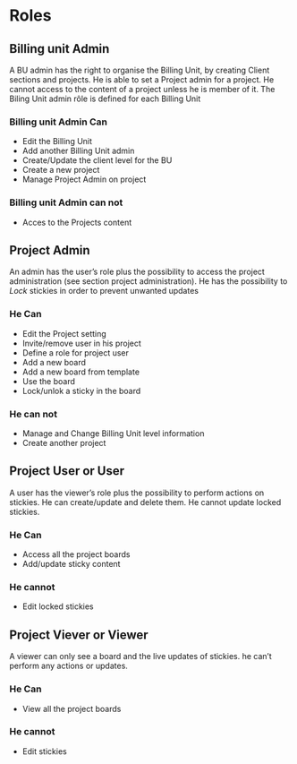 # Roles


## Billing unit Admin
 A BU admin has the right to organise the Billing Unit, by creating Client sections and projects. He is able to set a Project admin for a project. He cannot access to the content of a project unless he is member of it. The Biling Unit admin rôle is defined for each Billing Unit

### Billing unit Admin Can

 * Edit the Billing Unit
 * Add another Billing Unit admin
 * Create/Update the client level for the BU
 * Create a new project 
 * Manage Project Admin on project  

### Billing unit Admin can not

 * Acces to the Projects content


## Project Admin
An admin has the user’s role plus the possibility to access the project administration (see section project administration). He has the possibility to *Lock* stickies in order to prevent unwanted updates

### He Can
 * Edit the Project setting
 * Invite/remove user in his project
 * Define a role for project user
 * Add a new board
 * Add a new board from template
 * Use the board
 * Lock/unlok a sticky in the board

### He can not
 * Manage and Change Billing Unit level information
 * Create another project

## Project User or User
A user has the viewer’s role plus the possibility to perform actions on stickies. He can create/update and delete them. He cannot update locked stickies.

### He Can
 * Access all the project boards
 * Add/update sticky content
 
 ### He cannot
 * Edit locked stickies


## Project Viever or Viewer
A viewer can only see a board and the live updates of stickies. he can’t perform any actions or updates.

### He Can
 * View all the project boards
 
### He cannot
 * Edit stickies

